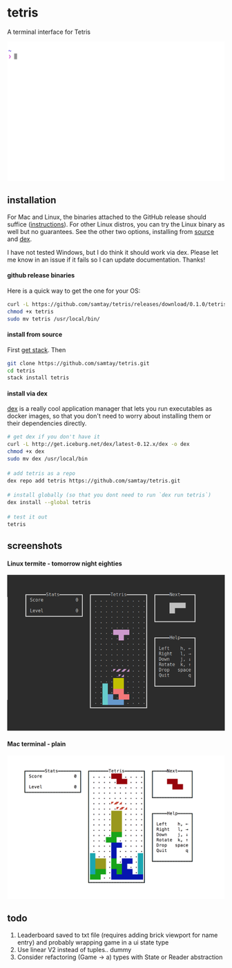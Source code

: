 # tetris

A terminal interface for Tetris

![terminal-gif](./docs/img/play.gif)

## installation

For Mac and Linux, the binaries attached to the GitHub release should suffice ([instructions](#github-release-binaries)). For other Linux distros, you can try the Linux binary as well but no guarantees. See the other two options, installing from [source](#install-from-source) and [dex](#install-via-dex).

I have not tested Windows, but I do think it should work via dex. Please let me know in an issue if it fails so I can update documentation. Thanks!

#### github release binaries
Here is a quick way to get the one for your OS:
```bash
curl -L https://github.com/samtay/tetris/releases/download/0.1.0/tetris-`uname -s`-`uname -m` -o tetris
chmod +x tetris
sudo mv tetris /usr/local/bin/
```

#### install from source
First [get stack](https://docs.haskellstack.org/en/stable/README/#how-to-install). Then
```bash
git clone https://github.com/samtay/tetris.git
cd tetris
stack install tetris
```

#### install via dex
[dex](https://github.com/dockerland/dex) is a really cool application manager that lets you run executables as docker images, so that you don't need to worry about installing them or their dependencies directly.
```bash
# get dex if you don't have it
curl -L http://get.iceburg.net/dex/latest-0.12.x/dex -o dex
chmod +x dex
sudo mv dex /usr/local/bin

# add tetris as a repo
dex repo add tetris https://github.com/samtay/tetris.git

# install globally (so that you dont need to run `dex run tetris`)
dex install --global tetris

# test it out
tetris
```

## screenshots

#### Linux termite - tomorrow night eighties
![linux-tomorrow-night-80s](./docs/img/linux_tomorrow_night_80s.png)
#### Mac terminal - plain
![mac-terminal-plain](./docs/img/mac_plain.png)

## todo

1. Leaderboard saved to txt file (requires adding brick viewport for name entry)
and probably wrapping game in a ui state type
2. Use linear V2 instead of tuples.. dummy
3. Consider refactoring (Game -> a) types with State or Reader abstraction
